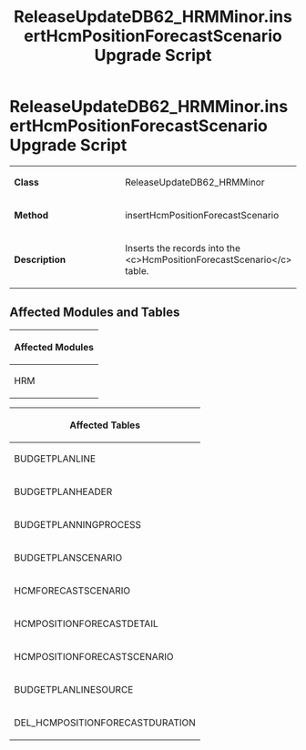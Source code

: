 ﻿---
title: ReleaseUpdateDB62_HRMMinor.insertHcmPositionForecastScenario Upgrade Script
TOCTitle: ReleaseUpdateDB62_HRMMinor.insertHcmPositionForecastScenario Upgrade Script
ms:assetid: 1510be27-6ac7-4802-ba13-6c2986955427
ms:mtpsurl: https://msdn.microsoft.com/en-us/library/Dn975037(v=AX.60)
ms:contentKeyID: 65236151
ms.date: 05/18/2015
mtps_version: v=AX.60
---

# ReleaseUpdateDB62\_HRMMinor.insertHcmPositionForecastScenario Upgrade Script 


<table>
<colgroup>
<col style="width: 50%" />
<col style="width: 50%" />
</colgroup>
<tbody>
<tr class="odd">
<td><p><strong>Class</strong></p></td>
<td><p>ReleaseUpdateDB62_HRMMinor</p></td>
</tr>
<tr class="even">
<td><p><strong>Method</strong></p></td>
<td><p>insertHcmPositionForecastScenario</p></td>
</tr>
<tr class="odd">
<td><p><strong>Description</strong></p></td>
<td><p>Inserts the records into the &lt;c&gt;HcmPositionForecastScenario&lt;/c&gt; table.</p></td>
</tr>
</tbody>
</table>


## Affected Modules and Tables

<table>
<colgroup>
<col style="width: 100%" />
</colgroup>
<thead>
<tr class="header">
<th><p>Affected Modules</p></th>
</tr>
</thead>
<tbody>
<tr class="odd">
<td><p>HRM</p></td>
</tr>
</tbody>
</table>


<table>
<colgroup>
<col style="width: 100%" />
</colgroup>
<thead>
<tr class="header">
<th><p>Affected Tables</p></th>
</tr>
</thead>
<tbody>
<tr class="odd">
<td><p>BUDGETPLANLINE</p></td>
</tr>
<tr class="even">
<td><p>BUDGETPLANHEADER</p></td>
</tr>
<tr class="odd">
<td><p>BUDGETPLANNINGPROCESS</p></td>
</tr>
<tr class="even">
<td><p>BUDGETPLANSCENARIO</p></td>
</tr>
<tr class="odd">
<td><p>HCMFORECASTSCENARIO</p></td>
</tr>
<tr class="even">
<td><p>HCMPOSITIONFORECASTDETAIL</p></td>
</tr>
<tr class="odd">
<td><p>HCMPOSITIONFORECASTSCENARIO</p></td>
</tr>
<tr class="even">
<td><p>BUDGETPLANLINESOURCE</p></td>
</tr>
<tr class="odd">
<td><p>DEL_HCMPOSITIONFORECASTDURATION</p></td>
</tr>
</tbody>
</table>

  


